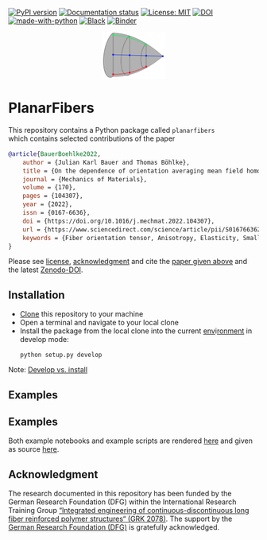 [![PyPI version](https://badge.fury.io/py/mechmean.svg)][url_pypi_this_package]
[![Documentation status](https://readthedocs.org/projects/mechmean/badge/?version=latest)][url_read_the_docs_latest]
[![License: MIT](https://img.shields.io/badge/License-MIT-yellow.svg)](LICENSE)
[![DOI](https://zenodo.org/badge/440932364.svg)][url_latest_doi]
[![made-with-python](https://img.shields.io/badge/Made%20with-Python-1f425f.svg)](https://www.python.org/)
[![Black](https://img.shields.io/badge/code%20style-black-000000.svg)](https://github.com/psf/black)
[![Binder](https://mybinder.org/badge_logo.svg)](https://mybinder.org/v2/gh/JulianKarlBauer/planar_fiber_orientation_distributions/HEAD)

<p align="center">
  <a href="https://github.com/JulianKarlBauer/planar_fiber_orientation_distributions">
  <img alt="PlanarFibers" src="logo/logo.png" width="25%">
  </a>
</p>

# PlanarFibers

This repository contains a Python package called `planarfibers`  
which contains selected contributions of the paper

```bibtex
@article{BauerBoehlke2022,
    author = {Julian Karl Bauer and Thomas Böhlke},
    title = {On the dependence of orientation averaging mean field homogenization on planar fourth-order fiber orientation tensors},
    journal = {Mechanics of Materials},
    volume = {170},
    pages = {104307},
    year = {2022},
    issn = {0167-6636},
    doi = {https://doi.org/10.1016/j.mechmat.2022.104307},
    url = {https://www.sciencedirect.com/science/article/pii/S0167663622000886},
    keywords = {Fiber orientation tensor, Anisotropy, Elasticity, Small strain, Mean field homogenization, Fiber reinforced composites, Closure approximation},
}
```

Please see [license][url_license],
[acknowledgment](#acknowledgment)
and cite the [paper given above][url_article] and the latest [Zenodo-DOI][url_latest_doi].

## Installation

- [Clone][url_how_to_clone] this repository to your machine
- Open a terminal and navigate to your local clone
- Install the package from the local clone into the current [env][url_env_python]i[ronment][url_env_conda] in develop mode:
	```shell
	python setup.py develop
	```

Note: [Develop vs. install](https://stackoverflow.com/a/19048754/8935243)

## Examples

## Examples

Both example notebooks and example scripts are rendered [here][url_read_the_docs_latest_notebooks] and given as source [here](docs/source/notebooks).

## Acknowledgment

The research documented in this repository has been funded by the German Research Foundation (DFG) within the
International Research Training Group [“Integrated engineering of continuous-discontinuous long fiber reinforced polymer structures“ (GRK 2078)][grk_website].
The support by the [German Research Foundation (DFG)][dfg_website] is gratefully acknowledged.

[grk_website]: https://www.grk2078.kit.edu/
[dfg_website]: https://www.dfg.de/

[url_license]: LICENSE
[url_latest_doi]: https://zenodo.org/badge/latestdoi/440932364
[url_article]: https://doi.org/10.1016/j.mechmat.2022.104307
[url_how_to_clone]: https://docs.github.com/en/repositories/creating-and-managing-repositories/cloning-a-repository

[url_env_python]: https://docs.python.org/3/tutorial/venv.html
[url_env_conda]: https://docs.conda.io/projects/conda/en/latest/user-guide/tasks/manage-environments.html

[url_read_the_docs_latest]: https://planarfibers.readthedocs.io/en/latest/
[url_read_the_docs_latest_notebooks]: ??
[url_pypi_this_package]: https://pypi.org/project/planarfibers/0.0.1/
